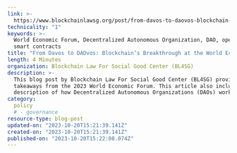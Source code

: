 ```yaml
---
link: >-
  https://www.blockchainlawsg.org/post/from-davos-to-daovos-blockchain-s-breakthrough-at-the-world-economic-forum
technicality: "1"
keywords: >-
  World Economic Forum, Decentralized Autonomous Organization, DAO, open-source
  smart contracts
title: "From Davos to DAOvos: Blockchain’s Breakthrough at the World Economic Forum"
length: 4 Minutes
organization: Blockchain Law For Social Good Center (BL4SG)
description: >-
  This blog post by Blockchain Law For Social Good Center (BL4SG) provides
  takeaways from the 2023 World Economic Forum. This article also includes a
  description of how Decentralized Autonomous Organizations (DAOs) work.
category:
  policy
  # - governance
resource-type: blog-post
updated-on: "2023-10-20T15:21:39.141Z"
created-on: "2023-10-20T15:21:39.141Z"
published-on: "2023-10-20T15:22:08.074Z"
---
```

